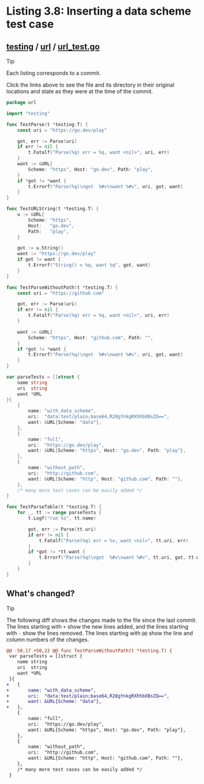 # Listing 3.8: Inserting a data scheme test case

## [testing](https://github.com/inancgumus/gobyexample/blob/8841ec376ccc515c3dc623c20cfc5cf4955e62fc/testing) / [url](https://github.com/inancgumus/gobyexample/blob/8841ec376ccc515c3dc623c20cfc5cf4955e62fc/testing/url) / [url_test.go](https://github.com/inancgumus/gobyexample/blob/8841ec376ccc515c3dc623c20cfc5cf4955e62fc/testing/url/url_test.go)

> [!TIP]
> Each listing corresponds to a commit.
>
> Click the links above to see the file and its directory in their original locations and state as they were at the time of the commit.

```go
package url

import "testing"

func TestParse(t *testing.T) {
	const uri = "https://go.dev/play"

	got, err := Parse(uri)
	if err != nil {
		t.Fatalf("Parse(%q) err = %q, want <nil>", uri, err)
	}
	want := &URL{
		Scheme: "https", Host: "go.dev", Path: "play",
	}
	if *got != *want {
		t.Errorf("Parse(%q)\ngot  %#v\nwant %#v", uri, got, want)
	}
}

func TestURLString(t *testing.T) {
	u := &URL{
		Scheme: "https",
		Host:   "go.dev",
		Path:   "play",
	}

	got := u.String()
	want := "https://go.dev/play"
	if got != want {
		t.Errorf("String() = %q, want %q", got, want)
	}
}

func TestParseWithoutPath(t *testing.T) {
	const uri = "https://github.com"

	got, err := Parse(uri)
	if err != nil {
		t.Fatalf("Parse(%q) err = %q, want <nil>", uri, err)
	}

	want := &URL{
		Scheme: "https", Host: "github.com", Path: "",
	}
	if *got != *want {
		t.Errorf("Parse(%q)\ngot  %#v\nwant %#v", uri, got, want)
	}
}

var parseTests = []struct {
	name string
	uri  string
	want *URL
}{
	{
		name: "with_data_scheme",
		uri:  "data:text/plain;base64,R28gYnkgRXhhbXBsZQ==",
		want: &URL{Scheme: "data"},
	},
	{
		name: "full",
		uri:  "https://go.dev/play",
		want: &URL{Scheme: "https", Host: "go.dev", Path: "play"},
	},
	{
		name: "without_path",
		uri:  "http://github.com",
		want: &URL{Scheme: "http", Host: "github.com", Path: ""},
	},
	/* many more test cases can be easily added */
}

func TestParseTable(t *testing.T) {
	for _, tt := range parseTests {
		t.Logf("run %s", tt.name)

		got, err := Parse(tt.uri)
		if err != nil {
			t.Fatalf("Parse(%q) err = %v, want <nil>", tt.uri, err)
		}
		if *got != *tt.want {
			t.Errorf("Parse(%q)\ngot  %#v\nwant %#v", tt.uri, got, tt.want)
		}
	}
}
```

## What's changed?

> [!TIP]
> The following diff shows the changes made to the file since the last commit.
> The lines starting with `+` show the new lines added, and the lines starting with `-` show the lines removed.
> The lines starting with `@@` show the line and column numbers of the changes.

```diff
@@ -50,17 +50,22 @@ func TestParseWithoutPath(t *testing.T) {
 var parseTests = []struct {
 	name string
 	uri  string
 	want *URL
 }{
+	{
+		name: "with_data_scheme",
+		uri:  "data:text/plain;base64,R28gYnkgRXhhbXBsZQ==",
+		want: &URL{Scheme: "data"},
+	},
 	{
 		name: "full",
 		uri:  "https://go.dev/play",
 		want: &URL{Scheme: "https", Host: "go.dev", Path: "play"},
 	},
 	{
 		name: "without_path",
 		uri:  "http://github.com",
 		want: &URL{Scheme: "http", Host: "github.com", Path: ""},
 	},
 	/* many more test cases can be easily added */
 }
```

